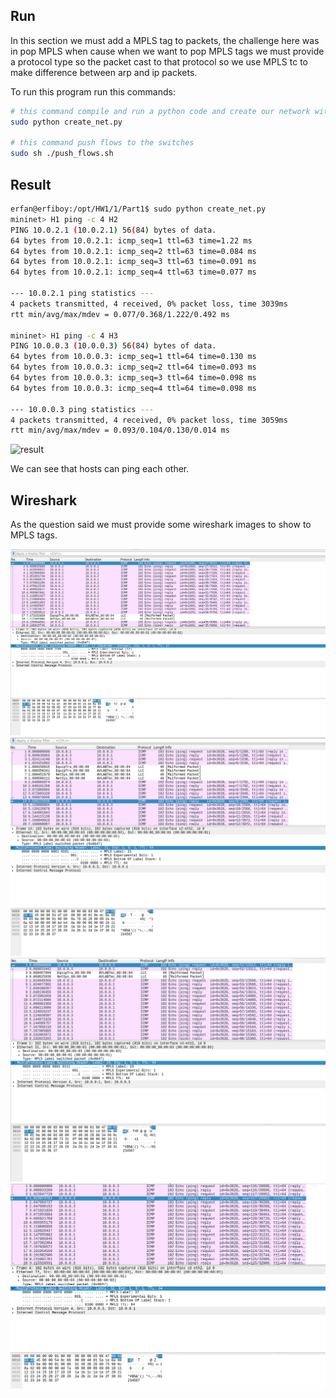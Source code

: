 ## Run 
In this section we must add a MPLS tag to packets, the challenge here was in pop MPLS when cause when we want to pop MPLS tags we must provide a protocol type so the packet cast to that protocol so we use MPLS tc to make difference between arp and ip packets.

To run this program run this commands:
```bash
# this command compile and run a python code and create our network with two switches
sudo python create_net.py

# this command push flows to the switches
sudo sh ./push_flows.sh
```

## Result 
```bash
erfan@erfiboy:/opt/HW1/1/Part1$ sudo python create_net.py
mininet> H1 ping -c 4 H2
PING 10.0.2.1 (10.0.2.1) 56(84) bytes of data.
64 bytes from 10.0.2.1: icmp_seq=1 ttl=63 time=1.22 ms
64 bytes from 10.0.2.1: icmp_seq=2 ttl=63 time=0.084 ms
64 bytes from 10.0.2.1: icmp_seq=3 ttl=63 time=0.091 ms
64 bytes from 10.0.2.1: icmp_seq=4 ttl=63 time=0.077 ms

--- 10.0.2.1 ping statistics ---
4 packets transmitted, 4 received, 0% packet loss, time 3039ms
rtt min/avg/max/mdev = 0.077/0.368/1.222/0.492 ms

mininet> H1 ping -c 4 H3
PING 10.0.0.3 (10.0.0.3) 56(84) bytes of data.
64 bytes from 10.0.0.3: icmp_seq=1 ttl=64 time=0.130 ms
64 bytes from 10.0.0.3: icmp_seq=2 ttl=64 time=0.093 ms
64 bytes from 10.0.0.3: icmp_seq=3 ttl=64 time=0.098 ms
64 bytes from 10.0.0.3: icmp_seq=4 ttl=64 time=0.098 ms

--- 10.0.0.3 ping statistics ---
4 packets transmitted, 4 received, 0% packet loss, time 3059ms
rtt min/avg/max/mdev = 0.093/0.104/0.130/0.014 ms
```

![result](./part2-1.png)

We can see that hosts can ping each other.

## Wireshark
As the question said we must provide some wireshark images to show to MPLS tags.

![MPLS](./MPLS_12.png)
![MPLS](./MPLS-21.png)
![MPLS](./MPLS-23.png)
![MPLS](./MPLS-32.png)